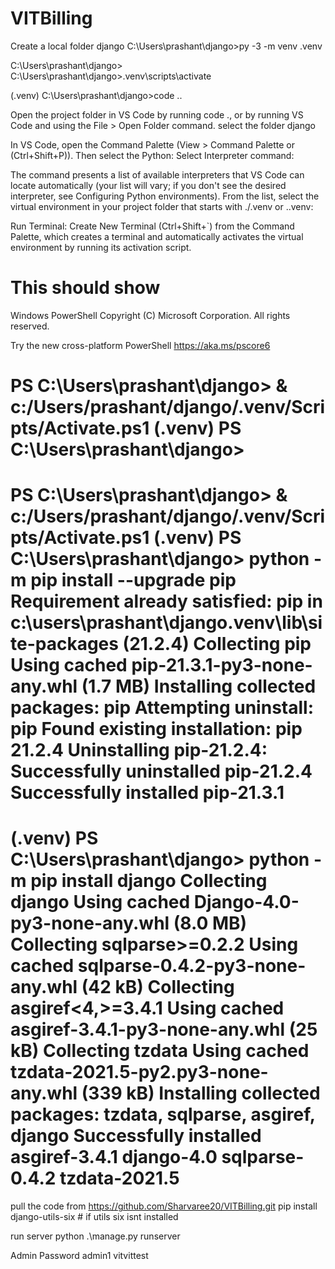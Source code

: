 # VITBilling


Create a local folder django
C:\Users\prashant\django>py -3 -m venv .venv

C:\Users\prashant\django>
C:\Users\prashant\django>.venv\scripts\activate

(.venv) C:\Users\prashant\django>code ..

Open the project folder in VS Code by running code ., or by running VS Code and using the File > Open Folder command.
select the folder django 

In VS Code, open the Command Palette (View > Command Palette or (Ctrl+Shift+P)). Then select the Python: Select Interpreter command:

The command presents a list of available interpreters that VS Code can locate automatically (your list will vary; if you don't see the desired interpreter, see Configuring Python environments). 
From the list, select the virtual environment in your project folder that starts with ./.venv or .\.venv:

Run Terminal: Create New Terminal (Ctrl+Shift+`) from the Command Palette, which creates a terminal and automatically activates the virtual environment by running its activation script.

This should show 
=================================================================================
Windows PowerShell
Copyright (C) Microsoft Corporation. All rights reserved.

Try the new cross-platform PowerShell https://aka.ms/pscore6

PS C:\Users\prashant\django> & c:/Users/prashant/django/.venv/Scripts/Activate.ps1
(.venv) PS C:\Users\prashant\django> 
=================================================================================

PS C:\Users\prashant\django> & c:/Users/prashant/django/.venv/Scripts/Activate.ps1
(.venv) PS C:\Users\prashant\django> python -m pip install --upgrade pip
Requirement already satisfied: pip in c:\users\prashant\django\.venv\lib\site-packages (21.2.4)
Collecting pip
  Using cached pip-21.3.1-py3-none-any.whl (1.7 MB)
Installing collected packages: pip
  Attempting uninstall: pip
    Found existing installation: pip 21.2.4
    Uninstalling pip-21.2.4:
      Successfully uninstalled pip-21.2.4
Successfully installed pip-21.3.1
==================================================================================

(.venv) PS C:\Users\prashant\django> python -m pip install django
Collecting django
  Using cached Django-4.0-py3-none-any.whl (8.0 MB)
Collecting sqlparse>=0.2.2
  Using cached sqlparse-0.4.2-py3-none-any.whl (42 kB)
Collecting asgiref<4,>=3.4.1
  Using cached asgiref-3.4.1-py3-none-any.whl (25 kB)
Collecting tzdata
  Using cached tzdata-2021.5-py2.py3-none-any.whl (339 kB)
Installing collected packages: tzdata, sqlparse, asgiref, django
Successfully installed asgiref-3.4.1 django-4.0 sqlparse-0.4.2 tzdata-2021.5
===================================================================================

pull the code from https://github.com/Sharvaree20/VITBilling.git
pip install django-utils-six # if utils six isnt installed

run server
python .\manage.py runserver



Admin Password
admin1
vitvittest
